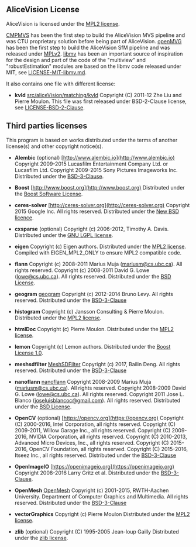## AliceVision License

AliceVision is licensed under the [MPL2 license](LICENSE-MPL2.md).

[CMPMVS](http://people.ciirc.cvut.cz/~pajdla/) has been the first step to build the AliceVision MVS pipeline and was CTU proprietary solution before being part of AliceVision.
[openMVG](https://github.com/openMVG/openMVG) has been the first step to build the AliceVision SfM pipeline and was released under [MPLv2](LICENSE-MPL2.md).
[libmv](https://github.com/libmv/libmv) has been an important source of inspiration for the design and part of the code of the "multiview" and "robustEstimation"
modules are based on the libmv code released under MIT, see [LICENSE-MIT-libmv.md](LICENSE-MIT-libmv.md).


It also contains one file with different license:

*   __kvld__
    [src/aliceVision/matching/kvld](src/aliceVision/matching/kvld)
    Copyright (C) 2011-12 Zhe Liu and Pierre Moulon.
    This file was first released under BSD-2-Clause license, see [LICENSE-BSD-2-Clause](http://opensource.org/licenses/BSD-2-Clause).


## Third parties licenses

This program is based on works distributed under the terms of another license(s) and other copyright notice(s).

*   __Alembic__ (optional)
    [http://www.alembic.io](http://www.alembic.io)
    Copyright 2009-2015 Lucasfilm Entertainment Company Ltd. or Lucasfilm Ltd.
    Copyright 2009-2015 Sony Pictures Imageworks Inc.
    Distributed under the [BSD-3-Clause](https://github.com/alembic/alembic/blob/master/LICENSE.txt).

*   __Boost__
    [http://www.boost.org](http://www.boost.org)
    Distributed under the [Boost Software License](http://www.boost.org/users/license.html).

*   __ceres-solver__
    [http://ceres-solver.org](http://ceres-solver.org)
    Copyright 2015 Google Inc. All rights reserved.
    Distributed under the [New BSD licence](http://ceres-solver.org/license.html).

*   __cxsparse__  (optional)
    Copyright (c) 2006-2012, Timothy A. Davis.
    Distributed under the [GNU LGPL license](http://opensource.org/licenses/lgpl-license).

*   __eigen__
    Copyright (c) Eigen authors.
    Distributed under the [MPL2 license](http://opensource.org/licenses/MPL-2.0).
    Compiled with EIGEN_MPL2_ONLY to ensure MPL2 compatible code.

*   __flann__
    Copyright (c) 2008-2011  Marius Muja (mariusm@cs.ubc.ca). All rights reserved.
    Copyright (c) 2008-2011  David G. Lowe (lowe@cs.ubc.ca). All rights reserved.
    Distributed under the [BSD License](http://www.opensource.org/licenses/bsd-license.php).

*   __geogram__
    [geogram](http://alice.loria.fr/software/geogram/doc/html/index.html)
    Copyright (c) 2012-2014 Bruno Levy. All rights reserved.
    Distributed under the [BSD-3-Clause](https://opensource.org/licenses/BSD-3-Clause)

*   __histogram__
    Copyright (c) Jansson Consulting & Pierre Moulon.
    Distributed under the [MPL2 license](http://opensource.org/licenses/MPL-2.0).

*   __htmlDoc__
    Copyright (c) Pierre Moulon.
    Distributed under the [MPL2 license](http://opensource.org/licenses/MPL-2.0).

*   __lemon__
    Copyright (c) Lemon authors.
    Distributed under the [Boost License 1.0](http://www.boost.org/LICENSE_1_0.txt).

*   __meshsdfilter__
    [MeshSDFilter](https://github.com/bldeng/MeshSDFilter)
    Copyright (c) 2017, Bailin Deng. All rights reserved.
    Distributed under the [BSD-3-Clause](https://opensource.org/licenses/BSD-3-Clause)

*   __nanoflann__
    [nanoflann](https://github.com/jlblancoc/nanoflann)
    Copyright 2008-2009  Marius Muja (mariusm@cs.ubc.ca). All rights reserved.
    Copyright 2008-2009  David G. Lowe (lowe@cs.ubc.ca). All rights reserved.
    Copyright 2011 Jose L. Blanco (joseluisblancoc@gmail.com). All rights reserved.
    Distributed under the [BSD License](http://www.opensource.org/licenses/bsd-license.php).

*   __OpenCV__ (optional)
    [https://opencv.org](https://opencv.org)
    Copyright (C) 2000-2016, Intel Corporation, all rights reserved.
    Copyright (C) 2009-2011, Willow Garage Inc., all rights reserved.
    Copyright (C) 2009-2016, NVIDIA Corporation, all rights reserved.
    Copyright (C) 2010-2013, Advanced Micro Devices, Inc., all rights reserved.
    Copyright (C) 2015-2016, OpenCV Foundation, all rights reserved.
    Copyright (C) 2015-2016, Itseez Inc., all rights reserved.
    Distributed under the [BSD-3-Clause](https://opensource.org/licenses/BSD-3-Clause)

*   __OpenImageIO__
    [https://openimageio.org](https://openimageio.org)
    Copyright 2008-2016 Larry Gritz et al.
    Distributed under the [BSD-3-Clause](https://github.com/OpenImageIO/oiio/blob/master/LICENSE).

*   __OpenMesh__
    [OpenMesh](www.openmesh.org)
    Copyright (c) 2001-2015, RWTH-Aachen University.
    Department of Computer Graphics and Multimedia. All rights reserved.
    Distributed under the [BSD-3-Clause](https://opensource.org/licenses/BSD-3-Clause)

*   __vectorGraphics__
    Copyright (c) Pierre Moulon
    Distributed under the [MPL2 license](http://opensource.org/licenses/MPL-2.0).

*   __zlib__  (optional)
    Copyright (C) 1995-2005 Jean-loup Gailly
    Distributed under the [zlib license](http://opensource.org/licenses/Zlib).

